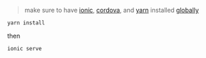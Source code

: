 >make sure to have [ionic](https://ionicframework.com/docs/cli/), [cordova](https://www.npmjs.com/package/cordova), and [yarn](https://www.npmjs.com/package/yarn) installed [globally](https://docs.npmjs.com/getting-started/installing-npm-packages-globally)

```
yarn install
```
then
```
ionic serve
```